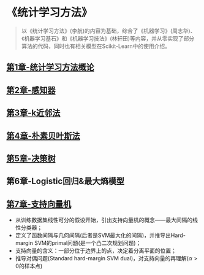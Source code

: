 # 《统计学习方法》

> 以《统计学习方法》(李航)的内容为基础，综合了《机器学习》(周志华)、《机器学习基石》和《机器学习技法》(林轩田)等内容，并从零实现了部分算法的代码，同时也有相关模型在Scikit-Learn中的使用介绍。

## [第1章-统计学习方法概论](https://github.com/LobbyBoy-Dray/Statistical-Learning-LiHang/blob/master/%E7%AC%AC1%E7%AB%A0-%E7%BB%9F%E8%AE%A1%E5%AD%A6%E4%B9%A0%E6%96%B9%E6%B3%95%E6%A6%82%E8%AE%BA.ipynb) 

## [第2章-感知器](https://github.com/LobbyBoy-Dray/Statistical-Learning-LiHang/blob/master/%E7%AC%AC2%E7%AB%A0-%E6%84%9F%E7%9F%A5%E5%99%A8.ipynb)

## [第3章-k近邻法](https://github.com/LobbyBoy-Dray/Statistical-Learning-LiHang/blob/master/%E7%AC%AC3%E7%AB%A0-k%E8%BF%91%E9%82%BB%E6%B3%95.ipynb)

## [第4章-朴素贝叶斯法](https://github.com/LobbyBoy-Dray/Statistical-Learning-LiHang/blob/master/%E7%AC%AC4%E7%AB%A0-%E6%9C%B4%E7%B4%A0%E8%B4%9D%E5%8F%B6%E6%96%AF%E6%B3%95.ipynb)

## [第5章-决策树](https://github.com/LobbyBoy-Dray/Statistical-Learning-LiHang/blob/master/%E7%AC%AC5%E7%AB%A0-%E5%86%B3%E7%AD%96%E6%A0%91.ipynb)

## 第6章-Logistic回归&最大熵模型

## [第7章-支持向量机](https://github.com/LobbyBoy-Dray/Statistical-Learning-LiHang/blob/master/%E7%AC%AC7%E7%AB%A0-%E6%94%AF%E6%8C%81%E5%90%91%E9%87%8F%E6%9C%BA.ipynb)

* 从训练数据集线性可分的假设开始，引出支持向量机的概念——最大间隔的线性分类器；
* 定义了函数间隔与几何间隔(后者是SVM最大化的间隔)，并推导出Hard-margin SVM的primal问题(是一个凸二次规划问题)；
* 支持向量的含义：一部分位于边界上的点，决定着分离平面的位置；
* 推导对偶问题(Standard hard-margin SVM dual)，对支持向量的再理解($\alpha > 0$的样本点)
